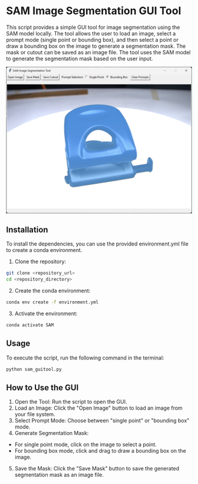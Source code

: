 # SAM Image Segmentation GUI Tool
This script provides a simple GUI tool for image segmentation using the SAM model locally. The tool allows the user to load an image, select a prompt mode (single point or bounding box), and then select a point or draw a bounding box on the image to generate a segmentation mask. The mask or cutout can be saved as an image file. The tool uses the SAM model to generate the segmentation mask based on the user input.

![image SAM gui tool example](https://raw.githubusercontent.com/B-Bracke/SAM-Segmentation-Tool/main/SAM%20gui%20tool.jpg)


## Installation
To install the dependencies, you can use the provided environment.yml file to create a conda environment.

1. Clone the repository:
```sh
git clone <repository_url>
cd <repository_directory>
```

2. Create the conda environment:
```sh
conda env create -f environment.yml
```

3. Activate the environment:
```sh
conda activate SAM
```

## Usage
To execute the script, run the following command in the terminal:
```sh
python sam_guitool.py
```

## How to Use the GUI
1. Open the Tool: Run the script to open the GUI.
2. Load an Image: Click the "Open Image" button to load an image from your file system.
3. Select Prompt Mode: Choose between "single point" or "bounding box" mode.
4. Generate Segmentation Mask:
 - For single point mode, click on the image to select a point.
 - For bounding box mode, click and drag to draw a bounding box on the image.
5. Save the Mask: Click the "Save Mask" button to save the generated segmentation mask as an image file.
